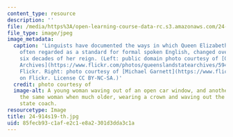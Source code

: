 ```yaml
---
content_type: resource
description: ''
file: /media/https%3A/open-learning-course-data-rc.s3.amazonaws.com/24-914-language-variation-and-change-spring-2019/85fecb93c1afe2c1e8a2301d3dda3c1a_24-914s19-th.jpg
file_type: image/jpeg
image_metadata:
  caption: 'Linguists have documented the ways in which Queen Elizabeth II''s accent,
    often regarded as a standard for formal spoken English, changed over the first
    six decades of her reign. (Left: public domain photo courtesy of [Queensland State
    Archives](https://www.flickr.com/photos/queenslandstatearchives/5948493361/) on
    Flickr. Right: photo courtesy of [Michael Garnett](https://www.flickr.com/photos/mikepaws/14158876579/)
    on Flickr. License CC BY-NC-SA.)'
  credit: photo courtesy of
  image-alt: A young woman waving out of an open car window, and another image of
    the same woman when much older, wearing a crown and waving out the window of a
    state coach.
resourcetype: Image
title: 24-914s19-th.jpg
uid: 85fecb93-c1af-e2c1-e8a2-301d3dda3c1a
---
```

